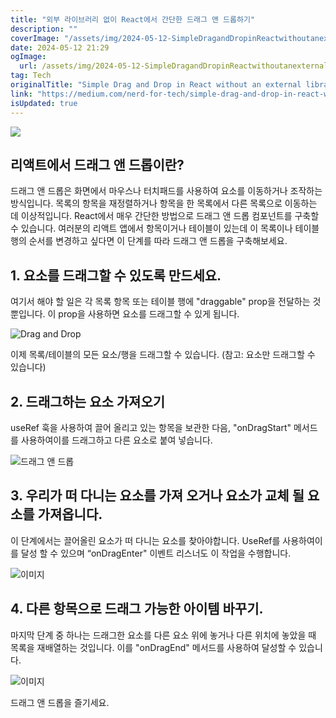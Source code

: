 ```yaml
---
title: "외부 라이브러리 없이 React에서 간단한 드래그 앤 드롭하기"
description: ""
coverImage: "/assets/img/2024-05-12-SimpleDragandDropinReactwithoutanexternallibrary_0.png"
date: 2024-05-12 21:29
ogImage: 
  url: /assets/img/2024-05-12-SimpleDragandDropinReactwithoutanexternallibrary_0.png
tag: Tech
originalTitle: "Simple Drag and Drop in React without an external library."
link: "https://medium.com/nerd-for-tech/simple-drag-and-drop-in-react-without-an-external-library-ebf1c1b809e"
isUpdated: true
---
```





<img src="/assets/img/2024-05-12-SimpleDragandDropinReactwithoutanexternallibrary_0.png" />

## 리액트에서 드래그 앤 드롭이란?

드래그 앤 드롭은 화면에서 마우스나 터치패드를 사용하여 요소를 이동하거나 조작하는 방식입니다. 목록의 항목을 재정렬하거나 항목을 한 목록에서 다른 목록으로 이동하는 데 이상적입니다. React에서 매우 간단한 방법으로 드래그 앤 드롭 컴포넌트를 구축할 수 있습니다. 
여러분의 리액트 앱에서 항목이거나 테이블이 있는데 이 목록이나 테이블 행의 순서를 변경하고 싶다면 이 단계를 따라 드래그 앤 드롭을 구축해보세요.

## 1. 요소를 드래그할 수 있도록 만드세요.



여기서 해야 할 일은 각 목록 항목 또는 테이블 행에 "draggable" prop을 전달하는 것뿐입니다. 이 prop을 사용하면 요소를 드래그할 수 있게 됩니다.

![Drag and Drop](/assets/img/2024-05-12-SimpleDragandDropinReactwithoutanexternallibrary_1.png)

이제 목록/테이블의 모든 요소/행을 드래그할 수 있습니다. (참고: 요소만 드래그할 수 있습니다)

## 2. 드래그하는 요소 가져오기



useRef 훅을 사용하여 끌어 올리고 있는 항목을 보관한 다음, "onDragStart" 메서드를 사용하여이를 드래그하고 다른 요소로 붙여 넣습니다.

![드래그 앤 드롭](/assets/img/2024-05-12-SimpleDragandDropinReactwithoutanexternallibrary_2.png)

## 3. 우리가 떠 다니는 요소를 가져 오거나 요소가 교체 될 요소를 가져옵니다.

이 단계에서는 끌어올린 요소가 떠 다니는 요소를 찾아야합니다. UseRef를 사용하여이를 달성 할 수 있으며 “onDragEnter" 이벤트 리스너도 이 작업을 수행합니다.



![이미지](/assets/img/2024-05-12-SimpleDragandDropinReactwithoutanexternallibrary_3.png)

## 4. 다른 항목으로 드래그 가능한 아이템 바꾸기.

마지막 단계 중 하나는 드래그한 요소를 다른 요소 위에 놓거나 다른 위치에 놓았을 때 목록을 재배열하는 것입니다. 이를 "onDragEnd" 메서드를 사용하여 달성할 수 있습니다.

![이미지](/assets/img/2024-05-12-SimpleDragandDropinReactwithoutanexternallibrary_4.png)



드래그 앤 드롭을 즐기세요.
